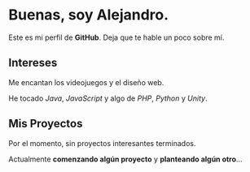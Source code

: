 # Buenas, soy Alejandro.  

Este es mi perfil de **GitHub**. Deja que te hable un poco sobre mí.  

  
## Intereses  

Me encantan los videojuegos y el diseño web.  

He tocado *Java*, *JavaScript* y algo de *PHP*, *Python* y *Unity*.  

## Mis Proyectos  

Por el momento, sin proyectos interesantes terminados.  

Actualmente **comenzando algún proyecto** y **planteando algún otro**...
